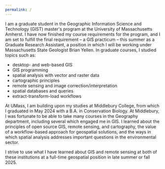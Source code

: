 ```yaml
---
permalink: /
---
```


I am a graduate student in the Geographic Information Science and Technology (GIST) master's program at the University of Massachusetts Amherst. I have now finished my course requirements for the program, and I am set to fulfill the final requirement – a GIS practicum – this summer as a Graduate Research Assistant, a position in which I will be working under Massachusetts State Geologist Brian Yellen. In graduate courses, I studied topics such as:
* desktop- and web-based GIS
* GIS programming
* spatial analysis with vector and raster data
* cartographic principles
* remote sensing and image correction/interpretation
* spatial databases and queries 
* extract-transform-load workflows

At UMass, I am building upon my studies at Middlebury College, from which I graduated in May 2024 with a B.A. in Conservation Biology. At Middlebury, I was fortunate to be able to take many courses in the Geography department, including several which engaged me in GIS. I learned about the principles of open source GIS, remote sensing, and cartography, the value of a workflow-based approach for geospatial solutions, and the ways in which spatial analysis addresses important questions in the environmental sector.

I strive to use what I have learned about GIS and remote sensing at both of these institutions at a full-time geospatial position in late summer or fall 2025.

